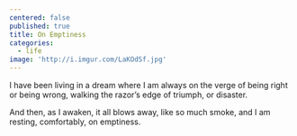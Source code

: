 ```yaml
---
centered: false
published: true
title: On Emptiness
categories:
  - life
image: 'http://i.imgur.com/LaKOdSf.jpg'
---
```

I have been living in a dream 
where I am always on the verge
of being right 
or being wrong,
walking the razor’s edge
of triumph, 
or disaster.

And then,
as I awaken,
it all blows away,
like so much smoke,
and I am resting,
comfortably,
on emptiness.
